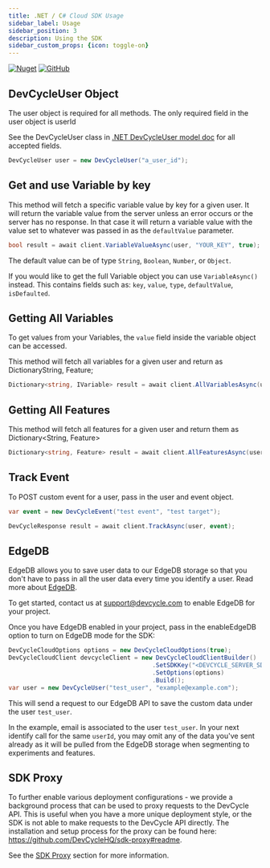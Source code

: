 ```yaml
---
title: .NET / C# Cloud SDK Usage
sidebar_label: Usage
sidebar_position: 3
description: Using the SDK
sidebar_custom_props: {icon: toggle-on}
---
```


[![Nuget](https://badgen.net/nuget/v/DevCycle.SDK.Server.Cloud)](https://www.nuget.org/packages/DevCycle.SDK.Server.Cloud/)
[![GitHub](https://img.shields.io/github/stars/devcyclehq/dotnet-server-sdk.svg?style=social&label=Star&maxAge=2592000)](https://github.com/DevCycleHQ/dotnet-server-sdk)

## DevCycleUser Object
The user object is required for all methods. The only required field in the user object is userId

See the DevCycleUser class in [.NET DevCycleUser model doc](https://github.com/DevCycleHQ/dotnet-server-sdk/blob/main/docs/User.md) for all accepted fields.

```csharp
DevCycleUser user = new DevCycleUser("a_user_id");
```

## Get and use Variable by key

This method will fetch a specific variable value by key for a given user. It will return the variable
value from the server unless an error occurs or the server has no response.
In that case it will return a variable value with the value set to whatever was passed in as the `defaultValue` parameter.

```csharp
bool result = await client.VariableValueAsync(user, "YOUR_KEY", true);
```

The default value can be of type `String`, `Boolean`, `Number`, or `Object`.

If you would like to get the full Variable object you can use `VariableAsync()` instead. This contains fields such as:
`key`, `value`, `type`, `defaultValue`, `isDefaulted`.

## Getting All Variables

To get values from your Variables, the `value` field inside the variable object can be accessed.

This method will fetch all variables for a given user and return as DictionaryString, Feature;

```csharp
Dictionary<string, IVariable> result = await client.AllVariablesAsync(user);
```

## Getting All Features
This method will fetch all features for a given user and return them as Dictionary<String, Feature>

```csharp
Dictionary<string, Feature> result = await client.AllFeaturesAsync(user);
```

## Track Event
To POST custom event for a user, pass in the user and event object.

```csharp
var event = new DevCycleEvent("test event", "test target");

DevCycleResponse result = await client.TrackAsync(user, event);
```

## EdgeDB

EdgeDB allows you to save user data to our EdgeDB storage so that you don't have to pass in all the user data every time you identify a user. 
Read more about [EdgeDB](/extras/edgedb).

To get started, contact us at support@devcycle.com to enable EdgeDB for your project.

Once you have EdgeDB enabled in your project, pass in the enableEdgeDB option to turn on EdgeDB mode for the SDK:

```csharp
DevCycleCloudOptions options = new DevCycleCloudOptions(true);
DevCycleCloudClient devcycleClient = new DevCycleCloudClientBuilder()
                                        .SetSDKKey("<DEVCYCLE_SERVER_SDK_KEY>")
                                        .SetOptions(options)
                                        .Build();
var user = new DevCycleUser("test_user", "example@example.com");
```

This will send a request to our EdgeDB API to save the custom data under the user `test_user`.

In the example, email is associated to the user `test_user`. In your next identify call for the same `userId`, 
you may omit any of the data you've sent already as it will be pulled from the EdgeDB storage when segmenting to experiments and features.

## SDK Proxy

To further enable various deployment configurations - we provide a background process that can be used to proxy requests to the DevCycle API. This is useful when you have a more unique deployment style,
or the SDK is not able to make requests to the DevCycle API directly. The installation and setup process for the proxy can be found here: https://github.com/DevCycleHQ/sdk-proxy#readme.

See the [SDK Proxy](../../sdk-proxy/index.md) section for more information.